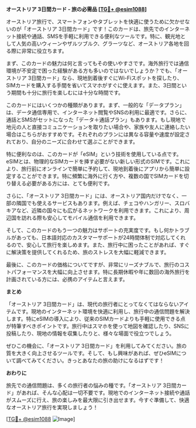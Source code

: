 **オーストリア 3日間カード - 旅の必需品 [[TG💪+ @esim1088](https://t.me/s/esim1088)]**

オーストリア旅行で、スマートフォンやタブレットを快適に使うために欠かせないのが「オーストリア 3日間カード」です！このカードは、旅先でのインターネット接続や通話、SMSを手軽に利用できる便利なツールです。特に、観光地として人気の高いウィーンやザルツブルク、グラーツなど、オーストリア各地を回る際に非常に役立ちます。

まず、このカードの魅力は何と言ってもその使いやすさです。海外旅行では通信環境が不安定で困った経験がある方も多いのではないでしょうか？でも、「オーストリア 3日間カード」なら、現地到着後すぐにWi-Fiスポットを探したり、SIMカードを購入する手間を省いてスマホがすぐに使えます。また、3日間という期間も十分に旅行を楽しむには十分な時間です。

このカードにはいくつかの種類があります。まず、一般的な「データプラン」は、データ通信専用で、インターネット閲覧やSNSの利用に最適です。さらに、通話とSMSがセットになった「データ＋通話プラン」もあります。もし現地で地元の人と直接コミュニケーションを取りたい場合や、家族や友人に連絡したい場合はこちらがおすすめです。それぞれのプランには異なる容量や速度が設定されており、自分のニーズに合わせて選ぶことができます。

特に便利なのは、このカードが「eSIM」という技術を使用している点です。eSIMとは、物理的なSIMカードを挿す必要がない新しい形式のSIMです。これにより、旅行前にオンラインで簡単に予約して、現地到着後にアプリから簡単に設定することができます。特に頻繁に海外に行く方や、複数の国でSIMカードを切り替える必要がある方には、とても便利です。

さらに、「オーストリア 3日間カード」には、オーストリア国内だけでなく、一部の隣国でも使えるサービスもあります。例えば、チェコやハンガリー、スロバキアなど、近隣の国々にも広がるネットワークを利用できます。これにより、周辺国を訪れる際も安心してモバイル通信を利用できます。

そして、このカードのもう一つの魅力はサポートの充実度です。もし何かトラブルがあっても、日本語対応のカスタマーサポートが24時間体制で対応してくれるので、安心して旅行を楽しめます。また、旅行中に困ったことがあれば、すぐに解決策を提供してくれるため、旅のストレスを大幅に軽減できます。

最後に、このカードの価格についてですが、非常にリーズナブルで、旅行のコストパフォーマンスを大幅に向上させます。特に長期休暇や年に数回の海外旅行を計画されている方には、必携のアイテムと言えます。

**まとめ**

「オーストリア 3日間カード」は、現代の旅行者にとってなくてはならないアイテムです。現地のインターネット環境を快適に利用し、旅行中の通信問題を解決します。特にeSIMの導入により、従来のSIMカードよりも手軽に使用できる点が特筆すべきポイントです。旅行中はスマホを使って地図を確認したり、SNSに投稿したり、現地の情報を収集したりと、様々な場面で役立つでしょう。

ぜひこの機会に、「オーストリア 3日間カード」を利用してみてください。旅の質を大きく向上させるツールです。そして、もし興味があれば、ぜひeSIMについて調べてみてください。きっとあなたの旅の助けになるはずです！

**おわりに**

旅先での通信問題は、多くの旅行者の悩みの種です。「オーストリア 3日間カード」があれば、そんな心配は一切不要です。現地でのインターネット接続や通話がスムーズに行え、旅の楽しみを最大限に引き出せます。今すぐ準備して、快適なオーストリア旅行を実現しましょう！

[[TG💪+ @esim1088](https://t.me/s/esim1088) ![Image](https://i.postimg.cc/Y0z9fWf4/image.png)]